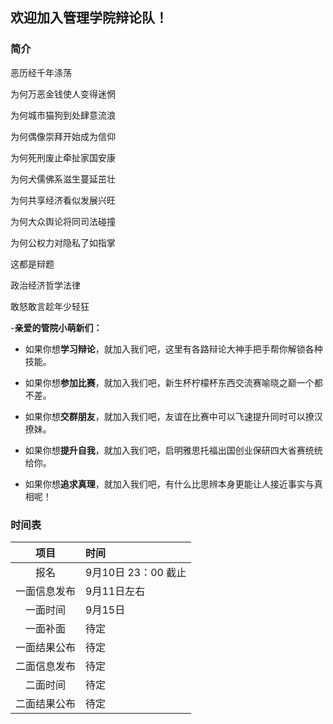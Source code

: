 ## 欢迎加入管理学院辩论队！


### 简介
恶历经千年涤荡

为何万恶金钱使人变得迷惘

为何城市猫狗到处肆意流浪

为何偶像崇拜开始成为信仰

为何死刑废止牵扯家国安康

为何犬儒佛系滋生蔓延茁壮

为何共享经济看似发展兴旺

为何大众舆论将同司法碰撞

为何公权力对隐私了如指掌

这都是辩题

政治经济哲学法律

敢怒敢言趁年少轻狂

-**亲爱的管院小萌新们：**

-  如果你想**学习辩论**，就加入我们吧，这里有各路辩论大神手把手帮你解锁各种技能。

-  如果你想**参加比赛**，就加入我们吧，新生杯柠檬杯东西交流赛喻晓之巅一个都不差。

-  如果你想**交群朋友**，就加入我们吧，友谊在比赛中可以飞速提升同时可以撩汉撩妹。

-  如果你想**提升自我**，就加入我们吧，启明雅思托福出国创业保研四大省赛统统给你。

-  如果你想**追求真理**，就加入我们吧，有什么比思辨本身更能让人接近事实与真相呢！


### 时间表
| 项目 | 时间 |
|:----:|:----|
| 报名 | 9月10日 23：00 截止 |
| 一面信息发布 | 9月11日左右 |
| 一面时间 | 9月15日 |
| 一面补面 | 待定 |
| 一面结果公布 | 待定 |
| 二面信息发布 | 待定 |
| 二面时间 | 待定 |
| 二面结果公布 | 待定 |





